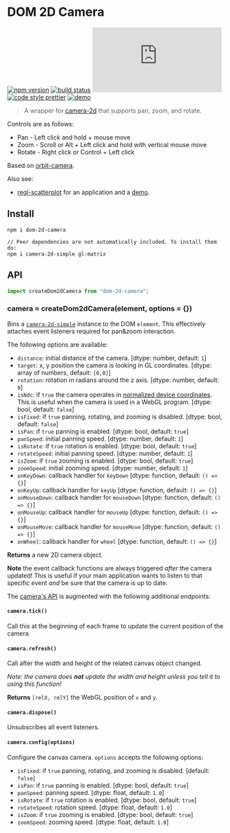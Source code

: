 # DOM 2D Camera

[![npm version](https://img.shields.io/npm/v/dom-2d-camera.svg)](https://www.npmjs.com/package/dom-2d-camera)
[![build status](https://travis-ci.org/flekschas/dom-2d-camera.svg?branch=master)](https://travis-ci.org/flekschas/dom-2d-camera)
[![gzipped size](http://img.badgesize.io/https://unpkg.com/dom-2d-camera/dist/dom-2d-camera.min.js?compression=gzip&style=flat-square&color=6ae3c7)](https://unpkg.com/dom-2d-camera/dist/dom-2d-camera.min.js)
[![code style prettier](https://img.shields.io/badge/code_style-prettier-ff69b4.svg)](https://github.com/prettier/prettier)
[![demo](https://img.shields.io/badge/demo-online-6ae3c7.svg)](https://flekschas.github.io/regl-scatterplot/)

> A wrapper for [camera-2d](https://github.com/flekschas/camera-2d) that supports pan, zoom, and rotate.

Controls are as follows:

- Pan - Left click and hold + mouse move
- Zoom - Scroll or Alt + Left click and hold with vertical mouse move
- Rotate - Right click or Control + Left click

Based on [orbit-camera](http://github.com/mikolalysenko/orbit-camera).

Also see:

- [regl-scatterplot](https://github.com/flekschas/regl-scatterplot) for an application and a [demo](https://flekschas.github.io/regl-scatterplot/).

## Install

```
npm i dom-2d-camera

// Peer dependencies are not automatically included. To install them do:
npm i camera-2d-simple gl-matrix
```

## API

```javascript
import createDom2dCamera from "dom-2d-camera";
```

### camera = createDom2dCamera(element, options = {})

Bins a [`camera-2d-simple`](https://github.com/flekschas/camera-2d) instance to the DOM `element`. This effectively attaches event listeners required for pan&zoom interaction.

The following options are available:

- `distance`: initial distance of the camera. [dtype: number, default: `1`]
- `target`: x, y position the camera is looking in GL coordinates. [dtype: array of numbers, default: `[0,0]`]
- `rotation`: rotation in radians around the z axis. [dtype: number, default: `0`]
- `isNdc`: if `true` the camera operates in [normalized device coordinates](https://developer.mozilla.org/en-US/docs/Web/API/WebGL_API/WebGL_model_view_projection). This is useful when the camera is used in a WebGL program. [dtype: bool, default: `false`]
- `isFixed`: if `true` panning, rotating, and zooming is disabled. [dtype: bool, default: `false`]
- `isPan`: if `true` panning is enabled. [dtype: bool, default: `true`]
- `panSpeed`: initial panning speed. [dtype: number, default: `1`]
- `isRotate`: if `true` rotation is enabled. [dtype: bool, default: `true`]
- `rotateSpeed`: initial panning speed. [dtype: number, default: `1`]
- `isZoom`: if `true` zooming is enabled. [dtype: bool, default: `true`]
- `zoomSpeed`: initial zooming speed. [dtype: number, default: `1`]
- `onKeyDown`: callback handler for `keyDown` [dtype: function, default: `() => {}`]
- `onKeyUp`: callback handler for `keyUp` [dtype: function, default: `() => {}`]
- `onMouseDown`: callback handler for `mouseDown` [dtype: function, default: `() => {}`]
- `onMouseUp`: callback handler for `mouseUp` [dtype: function, default: `() => {}`]
- `onMouseMove`: callback handler for `mouseMove` [dtype: function, default: `() => {}`]
- `onWheel`: callback handler for `wheel` [dtype: function, default: `() => {}`]

**Returns** a new 2D camera object.

**Note** the event callback functions are always triggered _after_ the camera updated! This is useful if your main application wants to listen to that specific event _and_ be sure that the camera is up to date.

The [camera's API](https://github.com/flekschas/camera-2d#api) is augmented with the following additional endpoints:

#### `camera.tick()`

Call this at the beginning of each frame to update the current position of the camera.

#### `camera.refresh()`

Call after the width and height of the related canvas object changed.

_Note: the camera does **not** update the width and height unless you tell it to using this function!_

**Returns** `[relX, relY]` the WebGL position of `x` and `y`.

#### `camera.dispose()`

Unsubscribes all event listeners.

#### `camera.config(options)`

Configure the canvas camera. `options` accepts the following options:

- `isFixed`: if `true` panning, rotating, and zooming is disabled. [default: `false`]
- `isPan`: if `true` panning is enabled. [dtype: bool, default: `true`]
- `panSpeed`: panning speed. [dtype: float, default: `1.0`]
- `isRotate`: if `true` rotation is enabled. [dtype: bool, default: `true`]
- `rotateSpeed`: rotation speed. [dtype: float, default: `1.0`]
- `isZoom`: if `true` zooming is enabled. [dtype: bool, default: `true`]
- `zoomSpeed`: zooming speed. [dtype: float, default: `1.0`]
